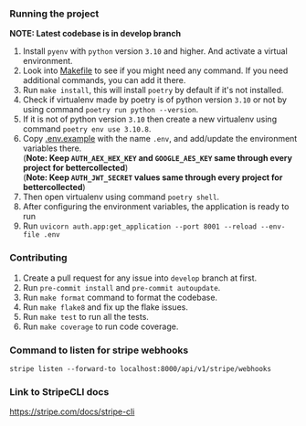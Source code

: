 ### Running the project

**NOTE: Latest codebase is in develop branch**

1. Install `pyenv` with `python` version `3.10` and higher. And activate a virtual environment.
2. Look into [Makefile](Makefile) to see if you might need any command. If you need additional commands, you can add it there.
3. Run `make install`, this will install `poetry` by default if it's not installed.
4. Check if virtualenv made by poetry is of python version `3.10` or not by using command `poetry run python --version`. 
5. If it is not of python version `3.10` then  create a new virtualenv using command `poetry env use 3.10.8`.
6. Copy [.env.example](.env.example) with the name `.env`, and add/update the environment variables there. <br/>
   (**Note: Keep `AUTH_AEX_HEX_KEY` and `GOOGLE_AES_KEY` same through every project for bettercollected**)<br/>
   (**Note: Keep `AUTH_JWT_SECRET` values same through every project for bettercollected**)
7. Then open virtualenv using command `poetry shell`.
8. After configuring the environment variables, the application is ready to run
9. Run `uvicorn auth.app:get_application --port 8001 --reload --env-file .env`

### Contributing

1. Create a pull request for any issue into `develop` branch at first.
2. Run `pre-commit install` and `pre-commit autoupdate`.
3. Run `make format` command to format the codebase.
4. Run `make flake8` and fix up the flake issues.
5. Run `make test` to run all the tests.
6. Run `make coverage` to run code coverage.


### Command to listen for stripe webhooks
```
stripe listen --forward-to localhost:8000/api/v1/stripe/webhooks
```

### Link to StripeCLI docs
https://stripe.com/docs/stripe-cli
